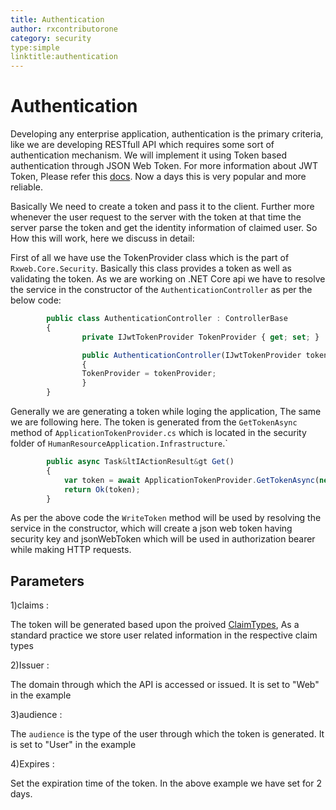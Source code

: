 ```yaml
---
title: Authentication
author: rxcontributorone
category: security
type:simple
linktitle:authentication
---
```

# Authentication

Developing any enterprise application, authentication is the primary criteria, like we are developing RESTfull API which requires some sort of authentication mechanism. We will implement it using Token based authentication through JSON Web Token. For more information about JWT Token, Please refer this <a class="redirect-link" href="https://tools.ietf.org/html/rfc7519">docs</a>.
Now a days this is very popular and more reliable. 

Basically We need to create a token and pass it to the client. Further more whenever the user request to the server with the token at that time the server parse the token and get the identity information of claimed user.
So How this will work, here we discuss in detail:

First of all we have use the TokenProvider class which is the part of `Rxweb.Core.Security`. Basically this class provides a token as well as validating the token.
As we are working on .NET Core api we have to resolve the service in the constructor of the `AuthenticationController` as per the below code:

````js
        public class AuthenticationController : ControllerBase
        {
                private IJwtTokenProvider TokenProvider { get; set; }

                public AuthenticationController(IJwtTokenProvider tokenProvider)
                {
                TokenProvider = tokenProvider;        
                }
        }
````

Generally we are generating a token while loging the application, The same we are following here. The token is generated from the `GetTokenAsync` method of `ApplicationTokenProvider.cs` which is located in the security folder of `HumanResourceApplication.Infrastructure`.`

````js
        public async Task&ltIActionResult&gt Get()
        {
            var token = await ApplicationTokenProvider.GetTokenAsync(new vUser { UserId = 0, ApplicationTimeZoneName = string.Empty, LanguageCode = string.Empty });
            return Ok(token);
        }
````
As per the above code the `WriteToken` method will be used by resolving the service in the constructor, which will create a json web token having security key and jsonWebToken which will be used in authorization bearer while making HTTP requests. 

## Parameters
1)claims :

The token will be generated based upon the proived <a class="redirect-link" href="https://docs.microsoft.com/en-us/dotnet/api/system.security.claims.claimtypes?view=netframework-4.8">ClaimTypes</a>, As a standard practice we store user related information in the respective claim types

2)Issuer :

The domain through which the API is accessed or issued.  It is set to "Web" in the example

3)audience :

The `audience` is the type of the user through which the token is generated. It is set to "User" in the example

4)Expires :

Set the expiration time of the token. In the above example we have set for 2 days. 


